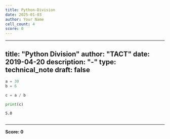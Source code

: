 ```yaml
---
title: Python-Division
date: 2025-01-03
author: Your Name
cell_count: 4
score: 0
---
```


---
title: "Python Division"
author: "TACT"
date: 2019-04-20
description: "-"
type: technical_note
draft: false
---

```python
a = 30
b = 6

c = a / b
```


```python
print(c)
```

    5.0



```python

```


---
**Score: 0**